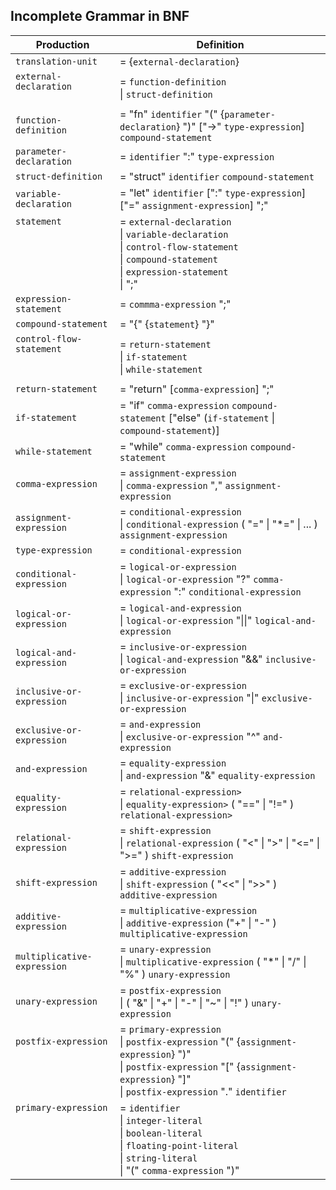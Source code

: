 ## Incomplete Grammar in BNF

| Production                                                                | Definition                                                                                                                                                                                                        |
| ---                                                                       | ---                                                                                                                                                                                                               |
| ``translation-unit``                                                      | = {``external-declaration``}                                                                                                                                                                                      |
| ``external-declaration``<br>&nbsp;                                        | = ``function-definition`` <br> \| ``struct-definition``                                                                                                                                                           |
| ``function-definition``                                                   |  = "fn" ``identifier`` "(" {``parameter-declaration``} ")" ["->" ``type-expression``] ``compound-statement``                                                                                                      |
| ``parameter-declaration``                                                 |  = ``identifier`` ":" ``type-expression``                                                                                                                                                                         |
| ``struct-definition``                                                     |  = "struct" ``identifier`` ``compound-statement``                                                                                                                                                                 |
| ``variable-declaration``                                                  |  = "let" ``identifier`` [":" ``type-expression``] ["=" ``assignment-expression``] ";"                                                                                                                             |
| ``statement`` <br>&nbsp;<br>&nbsp;<br>&nbsp;<br>&nbsp;<br>&nbsp;          |  = ``external-declaration`` <br> \| ``variable-declaration`` <br> \| ``control-flow-statement`` <br> \| ``compound-statement`` <br> \| ``expression-statement`` <br> \| ";"                                       |
| ``expression-statement``                                                  |  = ``commma-expression`` ";"                                                                                                                                                                                      | 
| ``compound-statement``                                                    |  = "{" {``statement``} "}"                                                                                                                                                                                        |
| ``control-flow-statement`` <br>&nbsp;<br>&nbsp;                           |  = ``return-statement`` <br> \| ``if-statement`` <br> \| ``while-statement``                                                                                                                                      |
| ``return-statement``                                                      |  = "return" \[``comma-expression``\] ";"                                                                                                                                                                          |
| ``if-statement``                                                          |  = "if" ``comma-expression`` ``compound-statement`` ["else" (``if-statement`` \| ``compound-statement``)]                                                                                                         |
| ``while-statement``                                                       |  = "while" ``comma-expression`` ``compound-statement``                                                                                                                                                            |
| ``comma-expression``                                                      |  = ``assignment-expression`` <br> \| ``comma-expression`` "," ``assignment-expression``                                                                                                                           |
| ``assignment-expression``                                                 |  = ``conditional-expression`` <br> \| ``conditional-expression`` ( "=" \| "*=" \| ... ) ``assignment-expression``                                                                                                 |
| ``type-expression``                                                       |  = ``conditional-expression``                                                                                                                                                                                     |
| ``conditional-expression``                                                |  = ``logical-or-expression`` <br> \| ``logical-or-expression`` "?" ``comma-expression`` ":" ``conditional-expression``                                                                                            |
| ``logical-or-expression``                                                 |  = ``logical-and-expression`` <br> \| ``logical-or-expression`` "\|\|" ``logical-and-expression``                                                                                                                 |
| ``logical-and-expression``                                                |  = ``inclusive-or-expression`` <br> \| ``logical-and-expression`` "&&" ``inclusive-or-expression``                                                                                                                |
| ``inclusive-or-expression``                                               |  = ``exclusive-or-expression`` <br> \| ``inclusive-or-expression`` "\|" ``exclusive-or-expression``                                                                                                               |
| ``exclusive-or-expression``                                               |  = ``and-expression`` <br> \| ``exclusive-or-expression`` "^" ``and-expression``                                                                                                                                  |
| ``and-expression``                                                        |  = ``equality-expression`` <br> \| ``and-expression`` "&" ``equality-expression``                                                                                                                                 |
| ``equality-expression``                                                   |  = ``relational-expression>`` <br> \| ``equality-expression>`` ( "==" \| "!=" ) ``relational-expression>``                                                                                                        | 
| ``relational-expression``                                                 |  = ``shift-expression`` <br> \| ``relational-expression`` ( "<" \| ">" \| "<=" \| ">=" )  ``shift-expression``                                                                                                    |
| ``shift-expression``                                                      |  = ``additive-expression`` <br> \| ``shift-expression`` ( "<<" \| ">>" ) ``additive-expression``                                                                                                                  |
| ``additive-expression``                                                   |  = ``multiplicative-expression`` <br> \| ``additive-expression`` ("+" \| "-" ) ``multiplicative-expression``                                                                                                      |
| ``multiplicative-expression``                                             |  = ``unary-expression`` <br> \| ``multiplicative-expression`` ( "*" \| "/" \| "%" ) ``unary-expression``                                                                                                          |
| ``unary-expression``                                                      |  = ``postfix-expression`` <br> \| ( "&" \| "+" \| "-" \| "~" \| "!" ) ``unary-expression``                                                                                                                        |
| ``postfix-expression`` <br>&nbsp;<br>&nbsp;<br>&nbsp;                     |  = ``primary-expression`` <br> \| ``postfix-expression`` "(" {``assignment-expression``} ")" <br> \| ``postfix-expression`` "[" {``assignment-expression``} "]" <br> \| ``postfix-expression`` "." ``identifier`` |
| ``primary-expression`` <br>&nbsp;<br>&nbsp;<br>&nbsp;<br>&nbsp;<br>&nbsp; |  = ``identifier`` <br> \| ``integer-literal`` <br> \| ``boolean-literal`` <br> \| ``floating-point-literal`` <br> \| ``string-literal`` <br> \| "(" ``comma-expression`` ")"                                      |
